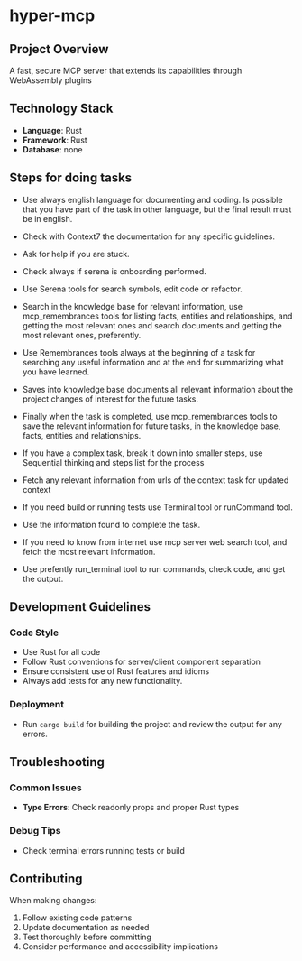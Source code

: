 # hyper-mcp

## Project Overview

A fast, secure MCP server that extends its capabilities through WebAssembly plugins

## Technology Stack

- **Language**: Rust
- **Framework**: Rust
- **Database**: none

## Steps for doing tasks

- Use always english language for documenting and coding. Is possible that you have part of the task in other language, but the final result must be in english.
- Check with Context7 the documentation for any specific guidelines.
- Ask for help if you are stuck.
  
- Check always if serena is onboarding performed.
- Use Serena tools for search symbols, edit code or refactor.
  
  
- Search in the knowledge base for relevant information, use mcp_remembrances tools for listing facts, entities and relationships, and getting the most relevant ones and search documents and getting the most relevant ones, preferently.
- Use Remembrances tools always at the beginning of a task for searching any useful information and at the end for summarizing what you have learned.
- Saves into knowledge base documents all relevant information about the project changes of interest for the future tasks.
- Finally when the task is completed, use mcp_remembrances tools to save the relevant information for future tasks, in the knowledge base, facts, entities and relationships.
  
- If you have a complex task, break it down into smaller steps, use Sequential thinking and steps list for the process
- Fetch any relevant information from urls of the context task for updated context
- If you need build or running tests use Terminal tool or runCommand tool.
- Use the information found to complete the task.
- If you need to know from internet use mcp server web search tool, and fetch the most relevant information.
- Use prefently run_terminal tool to run commands, check code, and get the output.

## Development Guidelines

### Code Style

- Use Rust for all code
- Follow Rust conventions for server/client component separation
- Ensure consistent use of Rust features and idioms
- Always add tests for any new functionality.





### Deployment

- Run `cargo build` for building the project and review the output for any errors.
  

## Troubleshooting

### Common Issues

- **Type Errors**: Check readonly props and proper Rust types

### Debug Tips

- Check terminal errors running tests or build

## Contributing

When making changes:

1. Follow existing code patterns
2. Update documentation as needed
3. Test thoroughly before committing
4. Consider performance and accessibility implications
